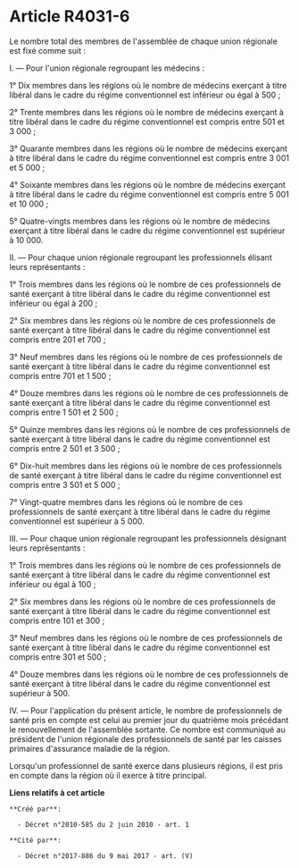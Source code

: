 # Article R4031-6

Le nombre total des membres de l'assemblée de chaque union régionale est fixé comme suit : 

I. ― Pour l'union régionale regroupant les médecins : 

1° Dix membres dans les régions où le nombre de médecins exerçant à titre libéral dans le cadre du régime conventionnel est
inférieur ou égal à 500 ; 

2° Trente membres dans les régions où le nombre de médecins exerçant à titre libéral dans le cadre du régime conventionnel
est compris entre 501 et 3 000 ; 

3° Quarante membres dans les régions où le nombre de médecins exerçant à titre libéral dans le cadre du régime conventionnel
est compris entre 3 001 et 5 000 ; 

4° Soixante membres dans les régions où le nombre de médecins exerçant à titre libéral dans le cadre du régime conventionnel
est compris entre 5 001 et 10 000 ; 

5° Quatre-vingts membres dans les régions où le nombre de médecins exerçant à titre libéral dans le cadre du régime
conventionnel est supérieur à 10 000. 

II. ― Pour chaque union régionale regroupant les professionnels élisant leurs représentants : 

1° Trois membres dans les régions où le nombre de ces professionnels de santé exerçant à titre libéral dans le cadre du
régime conventionnel est inférieur ou égal à 200 ; 

2° Six membres dans les régions où le nombre de ces professionnels de santé exerçant à titre libéral dans le cadre du régime
conventionnel est compris entre 201 et 700 ; 

3° Neuf membres dans les régions où le nombre de ces professionnels de santé exerçant à titre libéral dans le cadre du régime
conventionnel est compris entre 701 et 1 500 ; 

4° Douze membres dans les régions où le nombre de ces professionnels de santé exerçant à titre libéral dans le cadre du
régime conventionnel est compris entre 1 501 et 2 500 ; 

5° Quinze membres dans les régions où le nombre de ces professionnels de santé exerçant à titre libéral dans le cadre du
régime conventionnel est compris entre 2 501 et 3 500 ; 

6° Dix-huit membres dans les régions où le nombre de ces professionnels de santé exerçant à titre libéral dans le cadre du
régime conventionnel est compris entre 3 501 et 5 000 ; 

7° Vingt-quatre membres dans les régions où le nombre de ces professionnels de santé exerçant à titre libéral dans le cadre
du régime conventionnel est supérieur à 5 000. 

III. ― Pour chaque union régionale regroupant les professionnels désignant leurs représentants : 

1° Trois membres dans les régions où le nombre de ces professionnels de santé exerçant à titre libéral dans le cadre du
régime conventionnel est inférieur ou égal à 100 ; 

2° Six membres dans les régions où le nombre de ces professionnels de santé exerçant à titre libéral dans le cadre du régime
conventionnel est compris entre 101 et 300 ; 

3° Neuf membres dans les régions où le nombre de ces professionnels de santé exerçant à titre libéral dans le cadre du régime
conventionnel est compris entre 301 et 500 ; 

4° Douze membres dans les régions où le nombre de ces professionnels de santé exerçant à titre libéral dans le cadre du
régime conventionnel est supérieur à 500. 

IV. ― Pour l'application du présent article, le nombre de professionnels de santé pris en compte est celui au premier jour du
quatrième mois précédant le renouvellement de l'assemblée sortante. Ce nombre est communiqué au président de l'union
régionale des professionnels de santé par les caisses primaires d'assurance maladie de la région. 

Lorsqu'un professionnel de santé exerce dans plusieurs régions, il est pris en compte dans la région où il exerce à titre
principal.

**Liens relatifs à cet article**

	**Créé par**:

	  - Décret n°2010-585 du 2 juin 2010 - art. 1

	**Cité par**:

	  - Décret n°2017-886 du 9 mai 2017 - art. (V)
